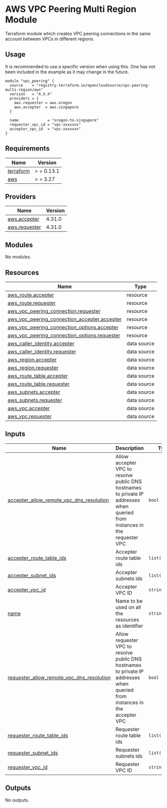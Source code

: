 # AWS VPC Peering Multi Region Module

Terraform module which creates VPC peering connections in the same account between VPCs in different regions.

## Usage

It is recommended to use a specific version when using this. One has not been included in the example as it may change
in the future.

```hcl
module "vpc_peering" {
  source    = "registry.terraform.io/opencloudsource/vpc-peering-multi-region/aws"
  version   = "X.X.X"
  providers = {
    aws.requester = aws.oregon
    aws.accepter  = aws.singapore
  }

  name             = "oregon-to-singapore"
  requester_vpc_id = "vpc-xxxxxxx"
  accepter_vpc_id  = "vpc-xxxxxxx"
}
```

<!-- BEGIN_TF_DOCS -->

## Requirements

| Name | Version |
|------|---------|
| <a name="requirement_terraform"></a> [terraform](#requirement\_terraform) | > = 0.13.1 |
| <a name="requirement_aws"></a> [aws](#requirement\_aws) | > = 3.27 |

## Providers

| Name | Version |
|------|---------|
| <a name="provider_aws.accepter"></a> [aws.accepter](#provider\_aws.accepter) | 4.31.0 |
| <a name="provider_aws.requester"></a> [aws.requester](#provider\_aws.requester) | 4.31.0 |

## Modules

No modules.

## Resources

| Name | Type |
|------|------|
| [aws_route.accepter](https://registry.terraform.io/providers/hashicorp/aws/latest/docs/resources/route) | resource |
| [aws_route.requester](https://registry.terraform.io/providers/hashicorp/aws/latest/docs/resources/route) | resource |
| [aws_vpc_peering_connection.requester](https://registry.terraform.io/providers/hashicorp/aws/latest/docs/resources/vpc_peering_connection) | resource |
| [aws_vpc_peering_connection_accepter.accepter](https://registry.terraform.io/providers/hashicorp/aws/latest/docs/resources/vpc_peering_connection_accepter) | resource |
| [aws_vpc_peering_connection_options.accepter](https://registry.terraform.io/providers/hashicorp/aws/latest/docs/resources/vpc_peering_connection_options) | resource |
| [aws_vpc_peering_connection_options.requester](https://registry.terraform.io/providers/hashicorp/aws/latest/docs/resources/vpc_peering_connection_options) | resource |
| [aws_caller_identity.accepter](https://registry.terraform.io/providers/hashicorp/aws/latest/docs/data-sources/caller_identity) | data source |
| [aws_caller_identity.requester](https://registry.terraform.io/providers/hashicorp/aws/latest/docs/data-sources/caller_identity) | data source |
| [aws_region.accepter](https://registry.terraform.io/providers/hashicorp/aws/latest/docs/data-sources/region) | data source |
| [aws_region.requester](https://registry.terraform.io/providers/hashicorp/aws/latest/docs/data-sources/region) | data source |
| [aws_route_table.accepter](https://registry.terraform.io/providers/hashicorp/aws/latest/docs/data-sources/route_table) | data source |
| [aws_route_table.requester](https://registry.terraform.io/providers/hashicorp/aws/latest/docs/data-sources/route_table) | data source |
| [aws_subnets.accepter](https://registry.terraform.io/providers/hashicorp/aws/latest/docs/data-sources/subnets) | data source |
| [aws_subnets.requester](https://registry.terraform.io/providers/hashicorp/aws/latest/docs/data-sources/subnets) | data source |
| [aws_vpc.accepter](https://registry.terraform.io/providers/hashicorp/aws/latest/docs/data-sources/vpc) | data source |
| [aws_vpc.requester](https://registry.terraform.io/providers/hashicorp/aws/latest/docs/data-sources/vpc) | data source |

## Inputs

| Name | Description | Type | Default | Required |
|------|-------------|------|---------|:--------:|
| <a name="input_accepter_allow_remote_vpc_dns_resolution"></a> [accepter\_allow\_remote\_vpc\_dns\_resolution](#input\_accepter\_allow\_remote\_vpc\_dns\_resolution) | Allow accepter VPC to resolve public DNS hostnames to private IP addresses when queried from instances in the requester VPC | `bool` | `true` | no |
| <a name="input_accepter_route_table_ids"></a> [accepter\_route\_table\_ids](#input\_accepter\_route\_table\_ids) | Accepter route table ids | `list(string)` | `[]` | no |
| <a name="input_accepter_subnet_ids"></a> [accepter\_subnet\_ids](#input\_accepter\_subnet\_ids) | Accepter subnets ids | `list(string)` | `[]` | no |
| <a name="input_accepter_vpc_id"></a> [accepter\_vpc\_id](#input\_accepter\_vpc\_id) | Accepter VPC ID | `string` | n/a | yes |
| <a name="input_name"></a> [name](#input\_name) | Name to be used on all the resources as identifier | `string` | `""` | no |
| <a name="input_requester_allow_remote_vpc_dns_resolution"></a> [requester\_allow\_remote\_vpc\_dns\_resolution](#input\_requester\_allow\_remote\_vpc\_dns\_resolution) | Allow requester VPC to resolve public DNS hostnames to private IP addresses when queried from instances in the accepter VPC | `bool` | `true` | no |
| <a name="input_requester_route_table_ids"></a> [requester\_route\_table\_ids](#input\_requester\_route\_table\_ids) | Requester route table ids | `list(string)` | `[]` | no |
| <a name="input_requester_subnet_ids"></a> [requester\_subnet\_ids](#input\_requester\_subnet\_ids) | Requester subnets ids | `list(string)` | `[]` | no |
| <a name="input_requester_vpc_id"></a> [requester\_vpc\_id](#input\_requester\_vpc\_id) | Requester VPC ID | `string` | n/a | yes |

## Outputs

No outputs.
<!-- END_TF_DOCS -->